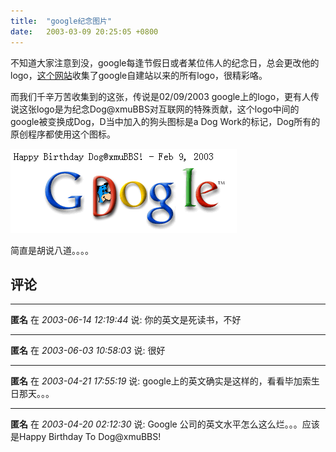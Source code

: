 ```yaml
---
title:  "google纪念图片"
date:   2003-03-09 20:25:05 +0800
---
```


不知道大家注意到没，google每逢节假日或者某位伟人的纪念日，总会更改他的logo，[这个网站](http://www.google.com/holidaylogos.html)收集了google自建站以来的所有logo，很精彩咯。

而我们千辛万苦收集到的这张，传说是02/09/2003 google上的logo，更有人传说这张logo是为纪念Dog@xmuBBS对互联网的特殊贡献，这个logo中间的google被变换成Dog，D当中加入的狗头图标是a Dog Work的标记，Dog所有的原创程序都使用这个图标。

![](/images/2011/funny/doggoogle.gif)

简直是胡说八道。。。。  


## 评论

*****
**匿名** 在 *2003-06-14 12:19:44* 说: 你的英文是死读书，不好

*****
**匿名** 在 *2003-06-03 10:58:03* 说: 很好

*****
**匿名** 在 *2003-04-21 17:55:19* 说: google上的英文确实是这样的，看看毕加索生日那天。。。

*****
**匿名** 在 *2003-04-20 02:12:30* 说: Google 公司的英文水平怎么这么烂。。。应该是Happy Birthday To Dog@xmuBBS!

